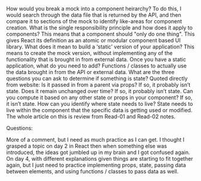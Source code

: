 How would you break a mock into a component heirarchy?
To do this, I would search through the data file that is returned by the API, and then compare it to sections of the mock to identify like-areas for component creation.
What is the single responsibility principle and how does it apply to components?
This means that a component should "only do one thing". This gives React its definition as an atomic or modular component based UI library.
What does it mean to build a ‘static’ version of your application?
This means to create the mock version, without implementing any of the functionality that is brought in from external data.
Once you have a static application, what do you need to add?
Functions / classes to actually use the data brought in from the API or external data.
What are the three questions you can ask to determine if something is state?
Quoted directly from website:
Is it passed in from a parent via props? If so, it probably isn’t state.
Does it remain unchanged over time? If so, it probably isn’t state.
Can you compute it based on any other state or props in your component? If so, it isn’t state.
How can you identify where state needs to live?
State needs to live within the component that the specific data is getting used or modified.
The whole article on this is review from Read-01 and Read-02 notes.

Questions:

More of a comment, but I need as much practice as I can get. I thought I grasped a topic on day 2 in React then when something else was introduced, the ideas got jumbled up in my brain and I got confused again. On day 4, with different explanations given things are starting to fit together again, but I just need to practice implementing props, state, passing data between elements, and using functions / classes to pass data as well.